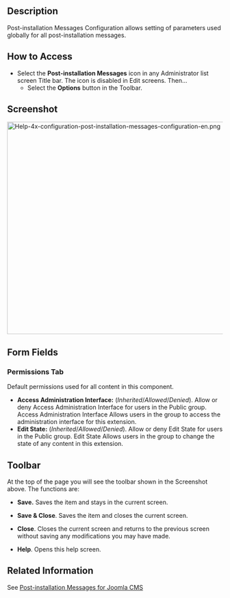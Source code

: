 <!-- Help4.x:Post-installation_Messages:_Options -->

## Description

Post-installation Messages Configuration allows setting of parameters
used globally for all post-installation messages.

## How to Access

- Select the **Post-installation Messages** icon in any Administrator
  list screen Title bar. The icon is disabled in Edit screens. Then...
  - Select the **Options** button in the Toolbar.

## Screenshot

<img
src="https://docs.joomla.org/images/2/2f/Help-4x-configuration-post-installation-messages-configuration-en.png"
decoding="async" data-file-width="800" data-file-height="496"
width="800" height="496"
alt="Help-4x-configuration-post-installation-messages-configuration-en.png" />

## Form Fields

### Permissions Tab

Default permissions used for all content in this component.

- **Access Administration Interface:** (*Inherited*/*Allowed*/*Denied*).
  Allow or deny Access Administration Interface for users in the Public
  group. Access Administration Interface Allows users in the group to
  access the administration interface for this extension.
- **Edit State:** (*Inherited*/*Allowed*/*Denied*). Allow or deny Edit
  State for users in the Public group. Edit State Allows users in the
  group to change the state of any content in this extension.

## Toolbar

At the top of the page you will see the toolbar shown in the Screenshot
above. The functions are:

- **Save.** Saves the item and stays in the current screen.

<!-- -->

- **Save & Close**. Saves the item and closes the current screen.

<!-- -->

- **Close**. Closes the current screen and returns to the previous
  screen without saving any modifications you may have made.

<!-- -->

- **Help**. Opens this help screen.

## Related Information

See [Post-installation Messages for Joomla
CMS](https://docs.joomla.org/Help4.x:Post-installation_Messages_for_Joomla_CMS/en "Help4.x:Post-installation Messages for Joomla CMS/en")
